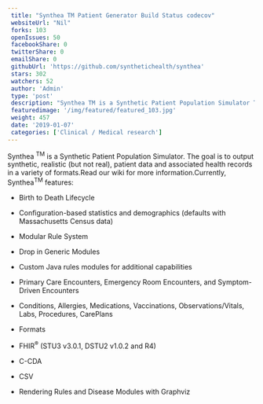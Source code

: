 ```yaml
--- 
 title: "Synthea TM Patient Generator Build Status codecov" 
 websiteUrl: "Nil" 
 forks: 103 
 openIssues: 50
 facebookShare: 0
 twitterShare: 0
 emailShare: 0
 githubUrl: 'https://github.com/synthetichealth/synthea'
 stars: 302 
 watchers: 52 
 author: 'Admin' 
 type: 'post' 
 description: "Synthea TM is a Synthetic Patient Population Simulator The goal is to output synthetic realistic (but not real) patient data and associated health rec" 
 featuredimage: '/img/featured/featured_103.jpg' 
 weight: 457
 date: '2019-01-07'
 categories: ['Clinical / Medical research']
---
```

Synthea <sup>TM</sup> is a Synthetic Patient Population Simulator. The goal is to output synthetic, realistic (but not real), patient data and associated health records in a variety of formats.Read our wiki for more information.Currently, Synthea<sup>TM</sup> features:

- Birth to Death Lifecycle
- Configuration-based statistics and demographics (defaults with Massachusetts Census data)
- Modular Rule System
- Drop in Generic Modules
- Custom Java rules modules for additional capabilities

- Primary Care Encounters, Emergency Room Encounters, and Symptom-Driven Encounters
- Conditions, Allergies, Medications, Vaccinations, Observations/Vitals, Labs, Procedures, CarePlans
- Formats
- <span title="FHIR® is the registered trademark of HL7 and is used with the permission of HL7">FHIR<sup>®</sup></span> (STU3 v3.0.1, DSTU2 v1.0.2 and R4)
- C-CDA
- CSV

- Rendering Rules and Disease Modules with Graphviz
